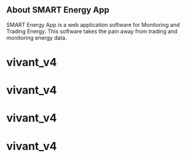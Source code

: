
## About SMART Energy App

SMART Energy App is a web application software for Monitoring and Trading Energy. This software takes the pain away from trading and monitoring energy data.

# vivant_v4
# vivant_v4
# vivant_v4
# vivant_v4
